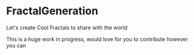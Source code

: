 # FractalGeneration
Let's create Cool Fractals to share with the world

This is a huge work in progress, would love for you to contribute however you can
